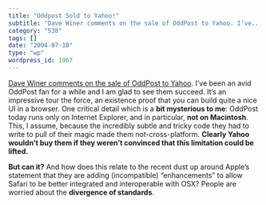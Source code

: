 ```yaml
---
title: "Oddpost Sold to Yahoo!"
subtitle: "Dave Winer comments on the sale of OddPost to Yahoo. I’ve..."
category: "538"
tags: []
date: "2004-07-10"
type: "wp"
wordpress_id: 1967
---
```

[Dave Winer comments on the sale of OddPost to Yahoo](http://archive.scripting.com/2004/07/09). I’ve been an avid OddPost fan for a while and I am glad to see them succeed. It’s an impressive tour the force, an existence proof that you can build quite a nice UI in a browser.
One critical detail which is a **bit mysterious to me**: OddPost today runs only on Internet Explorer, and in particular, **not on Macintosh**. This, I assume, because the incredibly subtle and tricky code they had to write to pull of their magic made them not-cross-platform. **Clearly Yahoo wouldn’t buy them if they weren’t convinced that this limitation could be lifted.**

**But can it?** And how does this relate to the recent dust up around Apple’s statement that they are adding (incompatible) “enhancements” to allow Safari to be better integrated and interoperable with OSX? People are worried about the **divergence of standards**.